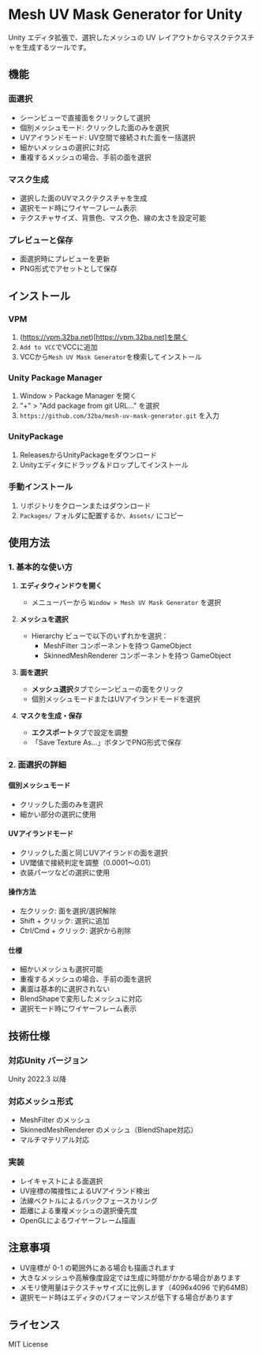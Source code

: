 # Mesh UV Mask Generator for Unity

Unity エディタ拡張で、選択したメッシュの UV レイアウトからマスクテクスチャを生成するツールです。

## 機能

### 面選択
- シーンビューで直接面をクリックして選択
- 個別メッシュモード: クリックした面のみを選択
- UVアイランドモード: UV空間で接続された面を一括選択
- 細かいメッシュの選択に対応
- 重複するメッシュの場合、手前の面を選択

### マスク生成
- 選択した面のUVマスクテクスチャを生成
- 選択モード時にワイヤーフレーム表示
- テクスチャサイズ、背景色、マスク色、線の太さを設定可能

### プレビューと保存
- 面選択時にプレビューを更新
- PNG形式でアセットとして保存

## インストール

### VPM
1. (https://vpm.32ba.net)[https://vpm.32ba.net]を開く
2. `Add to VCC`でVCCに追加
3. VCCから`Mesh UV Mask Generator`を検索してインストール

### Unity Package Manager
1. Window > Package Manager を開く
2. "+" > "Add package from git URL..." を選択
3. `https://github.com/32ba/mesh-uv-mask-generator.git` を入力

### UnityPackage
1. ReleasesからUnityPackageをダウンロード
2. Unityエディタにドラッグ＆ドロップしてインストール

### 手動インストール
1. リポジトリをクローンまたはダウンロード
2. `Packages/` フォルダに配置するか、`Assets/` にコピー

## 使用方法

### 1. 基本的な使い方

1. **エディタウィンドウを開く**
   - メニューバーから `Window > Mesh UV Mask Generator` を選択

2. **メッシュを選択**
   - Hierarchy ビューで以下のいずれかを選択：
     - MeshFilter コンポーネントを持つ GameObject
     - SkinnedMeshRenderer コンポーネントを持つ GameObject

3. **面を選択**
   - **メッシュ選択**タブでシーンビューの面をクリック
   - 個別メッシュモードまたはUVアイランドモードを選択

4. **マスクを生成・保存**
   - **エクスポート**タブで設定を調整
   - 「Save Texture As...」ボタンでPNG形式で保存

### 2. 面選択の詳細

#### 個別メッシュモード
- クリックした面のみを選択
- 細かい部分の選択に使用

#### UVアイランドモード 
- クリックした面と同じUVアイランドの面を選択
- UV閾値で接続判定を調整（0.0001〜0.01）
- 衣装パーツなどの選択に使用

#### 操作方法
- 左クリック: 面を選択/選択解除
- Shift + クリック: 選択に追加
- Ctrl/Cmd + クリック: 選択から削除

#### 仕様
- 細かいメッシュも選択可能
- 重複するメッシュの場合、手前の面を選択
- 裏面は基本的に選択されない
- BlendShapeで変形したメッシュに対応
- 選択モード時にワイヤーフレーム表示

## 技術仕様

### 対応Unity バージョン
Unity 2022.3 以降

### 対応メッシュ形式
- MeshFilter のメッシュ
- SkinnedMeshRenderer のメッシュ（BlendShape対応）
- マルチマテリアル対応

### 実装
- レイキャストによる面選択
- UV座標の隣接性によるUVアイランド検出
- 法線ベクトルによるバックフェースカリング
- 距離による重複メッシュの選択優先度
- OpenGLによるワイヤーフレーム描画

## 注意事項

- UV座標が 0-1 の範囲外にある場合も描画されます
- 大きなメッシュや高解像度設定では生成に時間がかかる場合があります
- メモリ使用量はテクスチャサイズに比例します（4096x4096 で約64MB）
- 選択モード時はエディタのパフォーマンスが低下する場合があります

## ライセンス

MIT License
